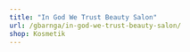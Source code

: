 ```yaml
---
title: "In God We Trust Beauty Salon"
url: /gbarnga/in-god-we-trust-beauty-salon/
shop: Kosmetik
---
```


